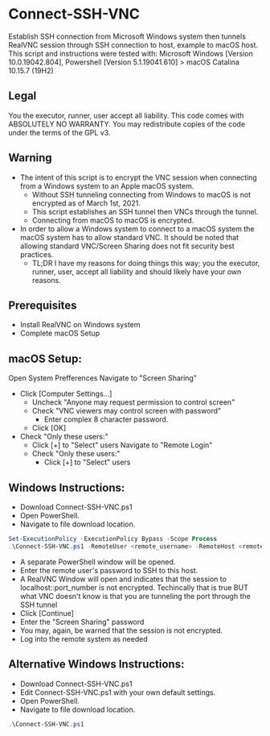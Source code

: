 # Connect-SSH-VNC
Establish SSH connection from Microsoft Windows system then tunnels RealVNC session through SSH connection to host, example to macOS host. This script and instructions were tested with: Microsoft Windows [Version 10.0.19042.804], Powershell [Version 5.1.19041.610] >  macOS Catalina 10.15.7 (19H2)


## Legal
You the executor, runner, user accept all liability.
This code comes with ABSOLUTELY NO WARRANTY.
You may redistribute copies of the code under the terms of the GPL v3.


## Warning
- The intent of this script is to encrypt the VNC session when connecting from a Windows system to an Apple macOS system.
  - Without SSH tunneling connecting from Windows to macOS is not encrypted as of March 1st, 2021.
  - This script establishes an SSH tunnel then VNCs through the tunnel.
  - Connecting from macOS to macOS is encrypted.
- In order to allow a Windows system to connect to a macOS system the macOS system has to allow standard VNC. It should be noted that allowing standard VNC/Screen Sharing does not fit security best practices.
  - TL;DR I have my reasons for doing things this way; you the executor, runner, user, accept all liability and should likely have your own reasons.


## Prerequisites
- Install RealVNC on Windows system
- Complete macOS Setup

## macOS Setup:
Open System Prefferences
  Navigate to "Screen Sharing"
  - Click [Computer Settings...]
    - Uncheck "Anyone may request permission to control screen"
    - Check "VNC viewers may control screen with password"
      - Enter complex 8 character password.
    - Click [OK]
  - Check "Only these users:"
    - Click [+] to "Select" users
  Navigate to "Remote Login"
    - Check "Only these users:"
      - Click [+] to "Select" users


## Windows Instructions:
  - Download Connect-SSH-VNC.ps1
  - Open PowerShell.
  - Navigate to file download location.
```powershell
Set-ExecutionPolicy -ExecutionPolicy Bypass -Scope Process
.\Connect-SSH-VNC.ps1 -RemoteUser <remote_username> -RemoteHost <remote_hostname_or_ip>
```
  - A separate PowerShell window will be opened.
  - Enter the remote user's password to SSH to this host.
  - A RealVNC Window will open and indicates that the session to localhost::port_number is not encrypted.
    Techincally that is true BUT what VNC doesn't know is that you are tunneling the port through the SSH tunnel
  - Click [Continue]
  - Enter the "Screen Sharing" password
  - You may, again, be warned that the session is not encrypted.
  - Log into the remote system as needed

## Alternative Windows Instructions:
  - Download Connect-SSH-VNC.ps1
  - Edit Connect-SSH-VNC.ps1 with your own default settings.
  - Open PowerShell.
  - Navigate to file download location.
```powershell
.\Connect-SSH-VNC.ps1
```

